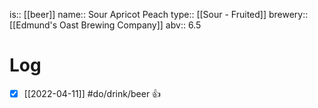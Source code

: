 is:: [[beer]]
name:: Sour Apricot Peach
type:: [[Sour - Fruited]]
brewery:: [[Edmund's Oast Brewing Company]]
abv:: 6.5

# Log
- [x] [[2022-04-11]] #do/drink/beer 👍
